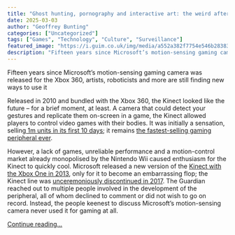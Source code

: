 ```yaml
---
title: "Ghost hunting, pornography and interactive art: the weird afterlife of Xbox Kinect"
date: 2025-03-03
author: "Geoffrey Bunting"
categories: ["Uncategorized"]
tags: ["Games", "Technology", "Culture", "Surveillance"]
featured_image: "https://i.guim.co.uk/img/media/a552a382f7754e546b28383f0f5d240dbae83d45/0_240_3508_2105/master/3508.jpg?width=140&quality=85&auto=format&fit=max&s=ccae0d725a052bdd13e30dbeadcfae69"
description: "Fifteen years since Microsoft’s motion-sensing gaming camera was released for the Xbox 360, artists, roboticists and more are still finding new ways to use itRe..."
---
```


Fifteen years since Microsoft’s motion-sensing gaming camera was released for the Xbox 360, artists, roboticists and more are still finding new ways to use it

Released in 2010 and bundled with the Xbox 360, the Kinect looked like the future – for a brief moment, at least. A camera that could detect your gestures and replicate them on-screen in a game, the Kinect allowed players to control video games with their bodies. It was initially a sensation, selling[ 1m units in its first 10 days](https://www.theguardian.com/technology/gamesblog/2010/nov/16/kinect-sells-million-in-ten-days); it remains [the fastest-selling gaming peripheral ever](https://www.guinnessworldrecords.com/world-records/fastest-selling-gaming-peripheral).

However, a lack of games, unreliable performance and a motion-control market already monopolised by the Nintendo Wii caused enthusiasm for the Kinect to quickly cool. Microsoft released a new version of the [Kinect with the Xbox One in 2013](https://www.theguardian.com/technology/2013/may/22/xbox-one-kinect-controller-hands-on), only for it to become an embarrassing flop; the Kinect line was [unceremoniously discontinued in 2017](https://www.businessinsider.com/why-microsoft-xbox-kinect-didnt-take-off-2015-9). The Guardian reached out to multiple people involved in the development of the peripheral, all of whom declined to comment or did not wish to go on record. Instead, the people keenest to discuss Microsoft’s motion-sensing camera never used it for gaming at all.

[Continue reading...](https://www.theguardian.com/games/2025/mar/03/ghost-hunting-pornography-and-interactive-art-the-weird-afterlife-of-xbox-kinect)
